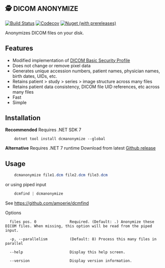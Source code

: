 🕵️‍ DICOM ANONYMIZE
---------------

[![Build Status](https://img.shields.io/endpoint.svg?url=https%3A%2F%2Factions-badge.atrox.dev%2Famoerie%2Fdcmanonymize%2Fbadge%3Fref%3Dmain&style=for-the-badge&label=Build)](https://actions-badge.atrox.dev/amoerie/dcmanonymize/goto?ref=main) 
[![Codecov](https://img.shields.io/codecov/c/github/amoerie/dcmanonymize?label=Coverage&logo=codecov&style=for-the-badge)](https://app.codecov.io/gh/amoerie/dcmanonymize)
[![Nuget (with prereleases)](https://img.shields.io/nuget/vpre/DcmAnonymize?label=DcmAnonymize&style=for-the-badge)](https://www.nuget.org/packages/DcmAnonymize)

Anonymizes DICOM files on your disk.

Features
--------

* Modified implementation of [DICOM Basic Security Profile](https://dicom.nema.org/medical/dicom/current/output/chtml/part15/chapter_E.html#sect_E.1)
* Does not change or remove pixel data
* Generates unique accession numbers, patient names, physician names, birth dates, UIDs, etc.
* Retains patient > study > series > image structure across many files
* Retains patient data consistency, DICOM file UID references, etc across many files
* Fast
* Simple

Installation
------------

**Recommended**
Requires .NET SDK 7
```
    dotnet tool install dcmanonymize --global
```

**Alternative**
Requires .NET 7 runtime
Download from latest [Github release](https://github.com/amoerie/dcmanonymize/releases)

Usage
-----

```powershell
    dcmanonymize file1.dcm file2.dcm file3.dcm
```

or using piped input

```powershell
    dcmfind | dcmanonymize
```

See https://github.com/amoerie/dcmfind


Options 

```
  files pos. 0               Required. (Default: .) Anonymize these DICOM files. When missing, this option will be read from the piped input.

  -p, --parallelism          (Default: 8) Process this many files in parallel
  
  --help                     Display this help screen.

  --version                  Display version information.
```
